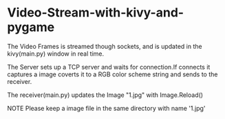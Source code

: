 # Video-Stream-with-kivy-and-pygame

The Video Frames is streamed though sockets, and is updated in the kivy(main.py) window in real time.

The Server sets up a TCP server and waits for connection.If connects it captures a image coverts it to a RGB color scheme string and sends to the receiver.

The receiver(main.py) updates the Image "1.jpg" with Image.Reload()


NOTE
  Please keep a image file in the same directory with name '1.jpg'
  
  


